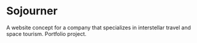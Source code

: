 # Sojourner
A website concept for a company that specializes in interstellar travel and space tourism. Portfolio project.
